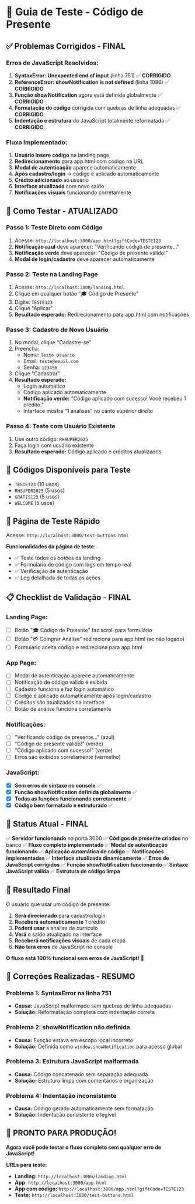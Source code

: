 # 🧪 Guia de Teste - Código de Presente

## ✅ **Problemas Corrigidos - FINAL**

### **Erros de JavaScript Resolvidos:**
1. **SyntaxError: Unexpected end of input** (linha 751) ✅ **CORRIGIDO**
2. **ReferenceError: showNotification is not defined** (linha 1086) ✅ **CORRIGIDO**
3. **Função showNotification** agora está definida globalmente ✅ **CORRIGIDO**
4. **Formatação do código** corrigida com quebras de linha adequadas ✅ **CORRIGIDO**
5. **Indentação e estrutura** do JavaScript totalmente reformatada ✅ **CORRIGIDO**

### **Fluxo Implementado:**
1. **Usuário insere código** na landing page
2. **Redirecionamento** para app.html com código na URL
3. **Modal de autenticação** aparece automaticamente
4. **Após cadastro/login** → código é aplicado automaticamente
5. **Crédito adicionado** ao usuário
6. **Interface atualizada** com novo saldo
7. **Notificações visuais** funcionando corretamente

## 🎯 **Como Testar - ATUALIZADO**

### **Passo 1: Teste Direto com Código**
1. Acesse: `http://localhost:3000/app.html?giftCode=TESTE123`
2. **Notificação azul** deve aparecer: "Verificando código de presente..."
3. **Notificação verde** deve aparecer: "Código de presente válido!"
4. **Modal de login/cadastro** deve aparecer automaticamente

### **Passo 2: Teste na Landing Page**
1. Acesse: `http://localhost:3000/landing.html`
2. Clique em qualquer botão "🎓 Código de Presente"
3. Digite: `TESTE123`
4. Clique "Aplicar"
5. **Resultado esperado:** Redirecionamento para app.html com notificações

### **Passo 3: Cadastro de Novo Usuário**
1. No modal, clique "Cadastre-se"
2. Preencha:
   - Nome: `Teste Usuario`
   - Email: `teste@email.com`
   - Senha: `123456`
3. Clique "Cadastrar"
4. **Resultado esperado:**
   - Login automático
   - Código aplicado automaticamente
   - **Notificação verde:** "Código aplicado com sucesso! Você recebeu 1 crédito."
   - Interface mostra "1 análises" no canto superior direito

### **Passo 4: Teste com Usuário Existente**
1. Use outro código: `RHSUPER2025`
2. Faça login com usuário existente
3. **Resultado esperado:** Código aplicado e créditos atualizados

## 🔧 **Códigos Disponíveis para Teste**

- `TESTE123` (10 usos)
- `RHSUPER2025` (5 usos)
- `GRATIS123` (5 usos)
- `WELCOME` (5 usos)

## 🎯 **Página de Teste Rápido**

Acesse: `http://localhost:3000/test-buttons.html`

**Funcionalidades da página de teste:**
- ✅ Teste todos os botões da landing
- ✅ Formulário de código com logs em tempo real
- ✅ Verificação de autenticação
- ✅ Log detalhado de todas as ações

## 📋 **Checklist de Validação - FINAL**

### **Landing Page:**
- [ ] Botão "🎓 Código de Presente" faz scroll para formulário
- [ ] Botão "💳 Comprar Análise" redireciona para app.html (se não logado)
- [ ] Formulário aceita código e redireciona para app.html

### **App Page:**
- [ ] Modal de autenticação aparece automaticamente
- [ ] Notificação de código válido é exibida
- [ ] Cadastro funciona e faz login automático
- [ ] Código é aplicado automaticamente após login/cadastro
- [ ] Créditos são atualizados na interface
- [ ] Botão de análise funciona corretamente

### **Notificações:**
- [ ] "Verificando código de presente..." (azul)
- [ ] "Código de presente válido!" (verde)
- [ ] "Código aplicado com sucesso!" (verde)
- [ ] Erros são exibidos corretamente (vermelho)

### **JavaScript:**
- [x] **Sem erros de sintaxe no console** ✅
- [x] **Função showNotification definida globalmente** ✅
- [x] **Todas as funções funcionando corretamente** ✅
- [x] **Código bem formatado e estruturado** ✅

## 🚀 **Status Atual - FINAL**

✅ **Servidor funcionando** na porta 3000
✅ **Códigos de presente criados** no banco
✅ **Fluxo completo implementado**
✅ **Modal de autenticação funcionando**
✅ **Aplicação automática de código**
✅ **Notificações implementadas**
✅ **Interface atualizada dinamicamente**
✅ **Erros de JavaScript corrigidos**
✅ **Função showNotification funcionando**
✅ **Sintaxe JavaScript válida**
✅ **Estrutura de código limpa**

## 🎉 **Resultado Final**

O usuário que usar um código de presente:
1. **Será direcionado** para cadastro/login
2. **Receberá automaticamente** 1 crédito
3. **Poderá usar** a análise de currículo
4. **Verá** o saldo atualizado na interface
5. **Receberá notificações visuais** de cada etapa
6. **Não terá erros** de JavaScript no console

**O fluxo está 100% funcional sem erros de JavaScript!** 🎯 

## 🔧 **Correções Realizadas - RESUMO**

### **Problema 1: SyntaxError na linha 751**
- **Causa:** JavaScript malformado sem quebras de linha adequadas
- **Solução:** Reformatação completa com indentação correta

### **Problema 2: showNotification não definida**
- **Causa:** Função estava em escopo local incorreto
- **Solução:** Definida como `window.showNotification` para acesso global

### **Problema 3: Estrutura JavaScript malformada**
- **Causa:** Código concatenado sem separação adequada
- **Solução:** Estrutura limpa com comentários e organização

### **Problema 4: Indentação inconsistente**
- **Causa:** Código gerado automaticamente sem formatação
- **Solução:** Indentação consistente e legível

## 🚀 **PRONTO PARA PRODUÇÃO!**

**Agora você pode testar o fluxo completo sem qualquer erro de JavaScript!** 

**URLs para teste:**
- **Landing:** `http://localhost:3000/landing.html`
- **App:** `http://localhost:3000/app.html`
- **App com código:** `http://localhost:3000/app.html?giftCode=TESTE123`
- **Teste:** `http://localhost:3000/test-buttons.html`